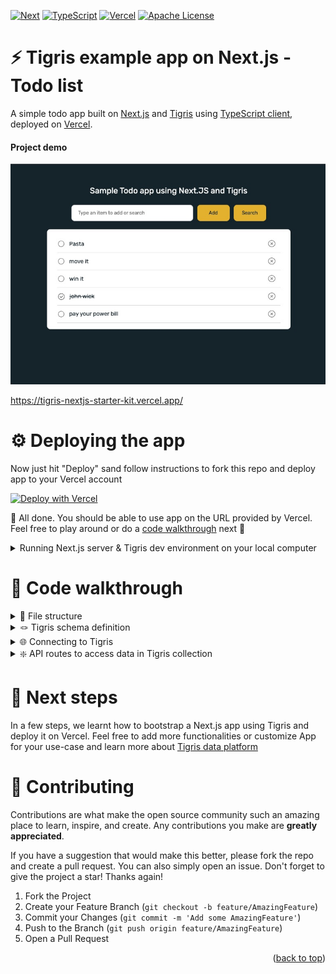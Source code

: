 <a name="readme-top"></a>

[![Next][Next.js]][Next-url]
[![TypeScript][TypeScript]][TypeScript-url]
[![Vercel][Vercel]][Vercel-url]
[![Apache License][license-shield]][license-url]

# ⚡ ️Tigris example app on Next.js - Todo list

A simple todo app built on [Next.js][Next-url] and [Tigris](https://docs.tigrisdata.com/) 
using [TypeScript client](https://docs.tigrisdata.com/typescript/), deployed on [Vercel][Vercel-url].

#### Project demo

<a href="https://tigris-nextjs-starter-kit.vercel.app/">
    <img src="public/readme/todo_app_screenshot.jpg" alt="Todo web app">
</a>

https://tigris-nextjs-starter-kit.vercel.app/

# ⚙️ Deploying the app

Now just hit "Deploy" sand follow instructions to fork this repo and deploy 
app to your Vercel account

[![Deploy with Vercel](https://vercel.com/button)](https://vercel.com/new/clone?repository-url=https%3A%2F%2Fgithub.com%2Ftigrisdata%2Ftigris-vercel-starter&project-name=todo-list-app-tigris&repo-name=todo-list-webapp-tigris&demo-title=My%20To-do%20list%20webapp&demo-description=A%20To-do%20list%20webapp%20using%20NextJS%20and%20Tigris&integration-ids=oac_Orjx197uMuJobdSaEpVv2Zn8)

:tada: All done. You should be able to use app on the URL provided by Vercel. Feel free to play around
or do a [code walkthrough](#code-walkthrough) next :tada:

<details>
<summary>Running Next.js server & Tigris dev environment on your local computer</summary>

## 📖 Running Next.js server & Tigris locally

### Prerequisites

1. Tigris installed on your dev computer
   1. For **macOS**: `brew install tigrisdata/tigris/tigris-cli`
   2. Other operating systems: [See installation instructions here](https://docs.tigrisdata.com/cli/installation)
2. Node.js version 16+

### Instructions

1. Clone this repo on your computer
```shell
git clone https://github.com/tigrisdata/tigris-vercel-starter
```
2. Install dependencies
```shell
cd tigris-vercel-starter
npm install
```
3. Run the Next.js server
```shell
npm run dev
```
>Note: This step will also initialize Tigris database and collection for app.

:tada: All done. You should be able to use app on `localhost:3000` in browser. Feel free to play 
around or do a [code walk-through](#code-walkthrough) next :tada:
</details>

# 👀 Code walkthrough

<details>
<summary> 📂 File structure</summary>

```text
├── package.json
├── lib
│   ├── tigris.ts
├── models
│   └── tigris
│       └── todoStarterApp
│           └── todoItems.ts
└── pages
    ├── index.tsx
    └── api
        ├── item
        │   ├── [id].ts
        └── items
            ├── index.ts
            └── search.ts
```
</details>

<details>
<summary> 🪢 Tigris schema definition</summary>

[models/tigris/todoStarterApp/todoItems.ts](models/tigris/todoStarterApp/todoItems.ts) - The to-do list app 
has a single collection `todoItems` that stores the to-do items in `todoStarterApp` database. The
Database and Collection get automatically provisioned by the [setup script](scripts/setup.ts).
    
This is an inspiration from Next.js based file system router. Create a folder or drop a schema file 
inside database folder under `models/tigris/`, and you're able to instantly create Databases and 
Collections in Tigris for your application.
</details>

<details>
<summary> 🌐 Connecting to Tigris</summary>

[lib/tigris.ts](lib/tigris.ts) - Loads the environment variables you specified previously in creating a Vercel project
section and uses them to configure the Tigris client.
</details>

<details>
<summary> ❇️ API routes to access data in Tigris collection</summary>

All the Next.js API routes are defined under `pages/api/`. We have three files exposing endpoints: 

#### [`pages/api/items/index.ts`](pages/api/items/index.ts)

- `GET /api/items` to get an array of to-do items as Array<TodoItem>
- `POST /api/items` to add an item to the list

#### [`/pages/api/items/search.ts`](/pages/api/items/search.ts)

- `GET /api/items/search?q=query` to find and return items matching the given query

#### [`pages/api/item/[id].ts`](pages/api/item/[id].ts)

- `GET /api/item/{id}` to fetch an item
- `PUT /api/item/{id}` to update the given item
- `DELETE /api/item/[id]` to delete an item

</details>

# 🚀 Next steps

In a few steps, we learnt how to bootstrap a Next.js app using Tigris and deploy it on Vercel. Feel
free to add more functionalities or customize App for your use-case and learn more about 
[Tigris data platform](https://docs.tigrisdata.com/overview/) 

# 🤝 Contributing

Contributions are what make the open source community such an amazing place to learn, inspire, and create.
Any contributions you make are **greatly appreciated**.

If you have a suggestion that would make this better, please fork the repo and create a pull request. 
You can also simply open an issue. Don't forget to give the project a star! 
Thanks again!

1. Fork the Project
2. Create your Feature Branch (`git checkout -b feature/AmazingFeature`)
3. Commit your Changes (`git commit -m 'Add some AmazingFeature'`)
4. Push to the Branch (`git push origin feature/AmazingFeature`)
5. Open a Pull Request

<p align="right">(<a href="#readme-top">back to top</a>)</p>


<!-- MARKDOWN LINKS & IMAGES -->
[TypeScript]: https://img.shields.io/badge/TypeScript-007ACC?style=for-the-badge&logo=typescript&logoColor=white
[TypeScript-url]: https://www.typescriptlang.org/
[Vercel]: https://img.shields.io/badge/vercel-F22F46?style=for-the-badge&logo=vercel&logoColor=white
[Vercel-url]: https://vercel.com/
[Next.js]: https://img.shields.io/badge/next.js-000000?style=for-the-badge&logo=nextdotjs&logoColor=white
[Next-url]: https://nextjs.org/
[license-shield]: https://img.shields.io/github/license/tigrisdata/tigris-vercel-starter.svg?style=for-the-badge
[license-url]: LICENSE
